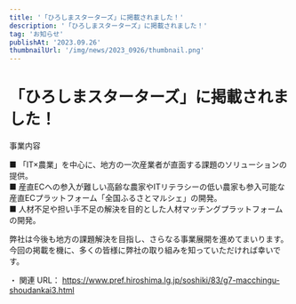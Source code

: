```yaml
---
title: '「ひろしまスターターズ」に掲載されました！'
description: '「ひろしまスターターズ」に掲載されました！'
tag: 'お知らせ'
publishAt: '2023.09.26'
thumbnailUrl: '/img/news/2023_0926/thumbnail.png'
---
```


# 「ひろしまスターターズ」に掲載されました！

事業内容

■ 「IT×農業」を中心に、地方の一次産業者が直面する課題のソリューションの提供。  
■ 産直ECへの参入が難しい高齢な農家やITリテラシーの低い農家も参入可能な産直ECプラットフォーム「全国ふるさとマルシェ」の開発。  
■ 人材不足や担い手不足の解決を目的とした人材マッチングプラットフォームの開発。

弊社は今後も地方の課題解決を目指し、さらなる事業展開を進めてまいります。今回の掲載を機に、多くの皆様に弊社の取り組みを知っていただければ幸いです。

・ 関連 URL： https://www.pref.hiroshima.lg.jp/soshiki/83/g7-macchingu-shoudankai3.html
